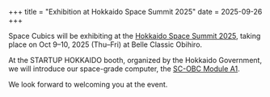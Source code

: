 +++
title = "Exhibition at Hokkaido Space Summit 2025"
date = 2025-09-26
+++

Space Cubics will be exhibiting at the [Hokkaido Space Summit 2025](https://hokkaidospaceport.com/summit/en/), taking place on Oct 9–10, 2025 (Thu–Fri) at Belle Classic Obihiro.

At the STARTUP HOKKAIDO booth, organized by the Hokkaido Government, we will introduce our space-grade computer, the [SC-OBC Module A1](https://spacecubics.com/en/products/scobc_a1/).

We look forward to welcoming you at the event.
